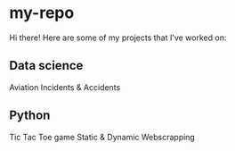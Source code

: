 # my-repo

Hi there!
Here are some of my projects that I've worked on:

## Data science
Aviation Incidents & Accidents

## Python
Tic Tac Toe game
Static & Dynamic Webscrapping
